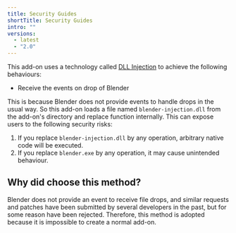 ```yaml
---
title: Security Guides
shortTitle: Security Guides
intro: ""
versions:
  - latest
  - "2.0"
---
```


This add-on uses a technology called [DLL Injection](https://www.wikiwand.com/en/DLL%20injection) to achieve the following behaviours:

- Receive the events on drop of Blender

This is because Blender does not provide events to handle drops in the usual way.
So this add-on loads a file named `blender-injection.dll` from the add-on's directory and replace function internally.
This can expose users to the following security risks:

1. If you replace `blender-injection.dll` by any operation, arbitrary native code will be executed.
2. If you replace `blender.exe` by any operation, it may cause unintended behaviour.

## Why did choose this method?

Blender does not provide an event to receive file drops, and similar requests and patches have been submitted by several developers in the past, but for some reason have been rejected.
Therefore, this method is adopted because it is impossible to create a normal add-on.
